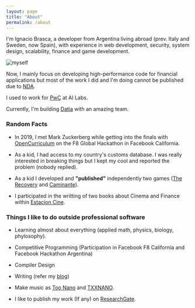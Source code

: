 ```yaml
---
layout: page
title: "About"
permalink: /about
---
```



I'm Ignacio Brasca, a developer from Argentina living abroad (prev. Italy and Sweden, now Spain), with experience in web development, security, system design, scalability, finance and game development.

![myself](https://blog.ignaciobrasca.com/img/myself.png)

Now, I mainly focus on developing high-performance code for financial applications but most of the work I did and I'm doing cannot be published due to [NDA](https://en.wikipedia.org/wiki/Non-disclosure_agreement).

I used to work for [PwC](https://www.pwc.com) at AI Labs.

Currently, I'm building [Datia](https://datia.app) with an amazing team.

### Random Facts
- In 2019, I met Mark Zuckerberg while getting into the finals with [OpenCurriculum](https://github.com/wattba/) on the F8 Global Hackathon in Facebook California.

- As a kid, I had access to my country's customs database. I was really interested in breaking things but I kept my cool and reported the problem (nobody replied).

- As a kid I developed and **"published"** independently two games ([The Recovery](https://juegosargentinos.org/therecovery) and [Caminante](https://juegosargentinos.org/caminante)).

- I participated in the writting of two books about Cinema and Finance within [Estacion Cine](https://www.cgeditorial.com.ar/colecciones/estacion-cine/).

### Things I like to do outside professional software
- Learning almost about everything (applied math, physics, biology, phylosophy).

- Competitive Programming (Participation in Facebook F8 California and Facebook Hackathon Argentina)

- Compiler Design

- Writing (refer my [blog](https://blog.ignaciobrasca.com))
  
- Make music as [Too Nano](https://open.spotify.com/artist/6ByFHF2ZCZIeHg1O86JpiM) and [TXXNANO](https://open.spotify.com/artist/3wHoyAGjMlR9C8zoahstuF).
  
- I like to publish my work (If any) on [ResearchGate](https://www.researchgate.net/profile/Ignacio_Brasca).
